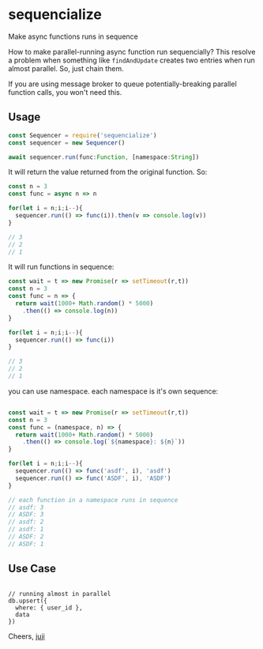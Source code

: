 
# sequencialize

Make async functions runs in sequence

How to make parallel-running async function run sequencially?
This resolve a problem when something like `findAndUpdate` creates two entries when run almost parallel.
So, just chain them.

If you are using message broker to queue potentially-breaking parallel function calls, you won't need this.

## Usage
```js
const Sequencer = require('sequencialize')
const sequencer = new Sequencer()

await sequencer.run(func:Function, [namespace:String])
```

It will return the value returned from the original function. So:
```js
const n = 3
const func = async n => n

for(let i = n;i;i--){
  sequencer.run(() => func(i)).then(v => console.log(v))
}

// 3
// 2
// 1

```

It will run functions in sequence:
```js
const wait = t => new Promise(r => setTimeout(r,t))
const n = 3
const func = n => {
  return wait(1000+ Math.random() * 5000)
    .then(() => console.log(n))
}

for(let i = n;i;i--){
  sequencer.run(() => func(i))
}

// 3
// 2
// 1

```

you can use namespace. each namespace is it's own sequence:
```js

const wait = t => new Promise(r => setTimeout(r,t))
const n = 3
const func = (namespace, n) => {
  return wait(1000+ Math.random() * 5000)
    .then(() => console.log(`${namespace}: ${n}`))
}

for(let i = n;i;i--){
  sequencer.run(() => func('asdf', i), 'asdf')
  sequencer.run(() => func('ASDF', i), 'ASDF')
}

// each function in a namespace runs in sequence
// asdf: 3
// ASDF: 3
// asdf: 2
// asdf: 1
// ASDF: 2
// ASDF: 1

```

## Use Case
```

// running almost in parallel
db.upsert({
  where: { user_id },
  data
})

```


Cheers,
[juji](https://jujiyangasli.com)
